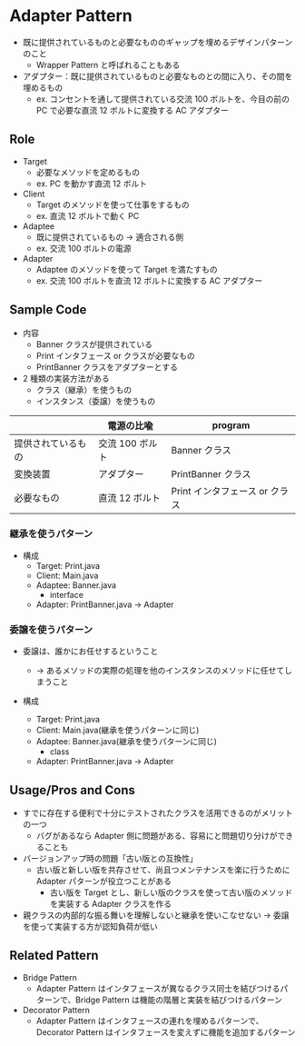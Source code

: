 # Adapter Pattern

- 既に提供されているものと必要なもののギャップを埋めるデザインパターンのこと
  - Wrapper Pattern と呼ばれることもある
- アダプター：既に提供されているものと必要なものとの間に入り、その間を埋めるもの
  - ex. コンセントを通して提供されている交流 100 ボルトを、今目の前の PC で必要な直流 12 ボルトに変換する AC アダプター

## Role

- Target
  - 必要なメソッドを定めるもの
  - ex. PC を動かす直流 12 ボルト
- Client
  - Target のメソッドを使って仕事をするもの
  - ex. 直流 12 ボルトで動く PC
- Adaptee
  - 既に提供されているもの → 適合される側
  - ex. 交流 100 ボルトの電源
- Adapter
  - Adaptee のメソッドを使って Target を満たすもの
  - ex. 交流 100 ボルトを直流 12 ボルトに変換する AC アダプター

## Sample Code

- 内容
  - Banner クラスが提供されている
  - Print インタフェース or クラスが必要なもの
  - PrintBanner クラスをアダプターとする
- 2 種類の実装方法がある
  - クラス（継承）を使うもの
  - インスタンス（委譲）を使うもの

|                    | 電源の比喩      | program                        |
| ------------------ | --------------- | ------------------------------ |
| 提供されているもの | 交流 100 ボルト | Banner クラス                  |
| 変換装置           | アダプター      | PrintBanner クラス             |
| 必要なもの         | 直流 12 ボルト  | Print インタフェース or クラス |

### 継承を使うパターン

- 構成
  - Target: Print.java
  - Client: Main.java
  - Adaptee: Banner.java
    - interface
  - Adapter: PrintBanner.java -> Adapter

### 委譲を使うパターン

- 委譲は、誰かにお任せするということ

  - → あるメソッドの実際の処理を他のインスタンスのメソッドに任せてしまうこと

- 構成
  - Target: Print.java
  - Client: Main.java(継承を使うパターンに同じ)
  - Adaptee: Banner.java(継承を使うパターンに同じ)
    - class
  - Adapter: PrintBanner.java -> Adapter

## Usage/Pros and Cons

- すでに存在する便利で十分にテストされたクラスを活用できるのがメリットの一つ
  - バグがあるなら Adapter 側に問題がある、容易にと問題切り分けができることも
- バージョンアップ時の問題「古い版との互換性」
  - 古い版と新しい版を共存させて、尚且つメンテナンスを楽に行うために Adapter パターンが役立つことがある
    - 古い版を Target とし、新しい版のクラスを使って古い版のメソッドを実装する Adapter クラスを作る
- 親クラスの内部的な振る舞いを理解しないと継承を使いこなせない → 委譲を使って実装する方が認知負荷が低い

## Related Pattern

- Bridge Pattern
  - Adapter Pattern はインタフェースが異なるクラス同士を結びつけるパターンで、Bridge Pattern は機能の階層と実装を結びつけるパターン
- Decorator Pattern
  - Adapter Pattern はインタフェースの連れを埋めるパターンで、Decorator Pattern はインタフェースを変えずに機能を追加するパターン
